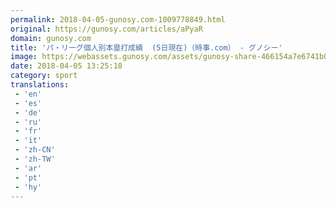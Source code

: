 ```yaml
---
permalink: 2018-04-05-gunosy.com-1009778849.html
original: https://gunosy.com/articles/aPyaR
domain: gunosy.com
title: 'パ・リーグ個人別本塁打成績  (5日現在)（時事.com） - グノシー'
image: https://webassets.gunosy.com/assets/gunosy-share-466154a7e6741b0dbc8895ceff97e34818892a0e7dbc05d641d2606f8820dd35.jpg
date: 2018-04-05 13:25:18
category: sport
translations: 
 - 'en'
 - 'es'
 - 'de'
 - 'ru'
 - 'fr'
 - 'it'
 - 'zh-CN'
 - 'zh-TW'
 - 'ar'
 - 'pt'
 - 'hy'
---
```


